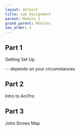 ```yaml
---
layout: default
title: Lab Assignment
parent: Module 1
grand_parent: Modules
nav_order: 1
---
```


## Part 1

Getting Set Up

-- depends on your circumstances

## Part 2

Intro to ArcPro

## Part 3

John Snows Map

